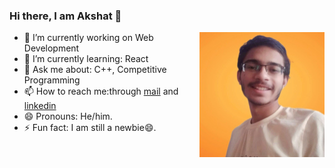 ### Hi there, I am Akshat 👋

<img src="img1.jpg" width=200px height=200px alt="profilepic" align="right" style="margin-left=40px border-radius=200px">

- 🔭 I’m currently working on Web Development
- 🌱 I’m currently learning: React
- 💬 Ask me about: C++, Competitive Programming
- 📫 How to reach me:through [mail](mailto:akshatnema.official@gmail.com) and [linkedin]()
- 😄 Pronouns: He/him.
- ⚡ Fun fact: I am still a newbie😄.




<!--
**AKSHATNEMA/AKSHATNEMA** is a ✨ _special_ ✨ repository because its `README.md` (this file) appears on your GitHub profile.

Here are some ideas to get you started:

- 🔭 I’m currently working on ...
- 🌱 I’m currently learning ...
- 👯 I’m looking to collaborate on ...
- 🤔 I’m looking for help with ...
- 💬 Ask me about ...
- 📫 How to reach me: ...
- 😄 Pronouns: ...
- ⚡ Fun fact: ...
-->
